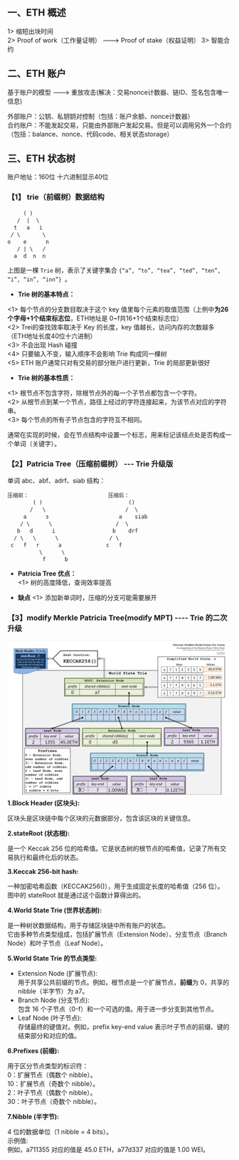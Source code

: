 ## 一、ETH 概述
1> 缩短出块时间   
2> Proof of work（工作量证明） ---> Proof of stake（权益证明） 
3> 智能合约  

## 二、ETH 账户  
基于账户的模型 ---> 重放攻击(解决：交易nonce计数器、链ID、签名包含唯一信息)  

外部账户：公钥、私钥钥对控制（包括：账户余额、nonce计数器）  
合约账户：不能发起交易，只能由外部账户发起交易。但是可以调用另外一个合约（包括：balance、nonce、代码code、相关状态storage）  

## 三、ETH 状态树  
账户地址：160位 十六进制显示40位  
### 【1】 trie（前缀树）数据结构  
```
     ( )
   /  |  \
  t   a   i
 / \       \
o    e      n
   / | \   /
  a  d  n  n 
```
上图是一棵 ``Trie`` 树，表示了关键字集合 ``{“a”, “to”, “tea”, “ted”, “ten”, “i”, “in”, “inn”} ``。  

- **Trie 树的基本特点：**

<1> 每个节点的分支数目取决于这个 key 值里每个元素的取值范围（上例中**为26个字母+1个结束标志位**，ETH地址是 0~f共16+1个结束标志位）  
<2> Trei的查找效率取决于 Key 的长度，key 值越长，访问内存的次数越多（ETH地址长度40位十六进制）  
<3> 不会出现 Hash 碰撞  
<4> 只要输入不变，输入顺序不会影响 Trie 构成同一棵树  
<5> ETH 账户通常只对有交易的部分账户进行更新，Trie 的局部更新很好  

- **Trie 树的基本性质：**  

<1> 根节点不包含字符，除根节点外的每一个子节点都包含一个字符。  
<2> 从根节点到某一个节点，路径上经过的字符连接起来，为该节点对应的字符串。  
<3> 每个节点的所有子节点包含的字符互不相同。  

通常在实现的时候，会在节点结构中设置一个标志，用来标记该结点处是否构成一个单词（关键字）。  

### 【2】Patricia Tree（压缩前缀树） --- Trie 升级版  
单词 abc、abf、adrf、siab 结构：
```
压缩前：                         压缩后：
        ( )                           ()
       /   \                         /  \
     a      s                      a    siab
    / \      \                    /  \
   b   d      i                  b    drf 
  / \   \      \                / \
 c   f   r      a              c   f
          \      \
           f      b
```
- **Patricia Tree 优点：**  
<1> 树的高度降低，查询效率提高

- **缺点**
<1> 添加新单词时，压缩的分支可能需要展开

### 【3】modify Merkle Patricia Tree(modify MPT)  ---- Trie 的二次升级   
![Modify MPT](https://github.com/BruceCoins/Pizza369/blob/main/0x0007%20read%20code/%E8%82%96%E8%87%BB%20%E3%80%8A%E5%8C%BA%E5%9D%97%E9%93%BE%E6%8A%80%E6%9C%AF%E4%B8%8E%E5%BA%94%E7%94%A8%E3%80%8B/images/modify%20MPT.png)   
**1.Block Header (区块头):**  

区块头是区块链中每个区块的元数据部分，包含该区块的关键信息。  

**2.stateRoot (状态根):**  

是一个 Keccak 256 位的哈希值。它是状态树的根节点的哈希值，记录了所有交易执行和最终化后的状态。

**3.Keccak 256-bit hash:**  

一种加密哈希函数（KECCAK256()），用于生成固定长度的哈希值（256 位）。
图中的 stateRoot 就是通过这个函数计算得出的。

**4.World State Trie (世界状态树):**  

是一种树状数据结构，用于存储区块链中所有账户的状态。  
它由多种节点类型组成，包括扩展节点（Extension Node）、分支节点（Branch Node）和叶子节点（Leaf Node）。  

**5.World State Trie 的节点类型:**  

- Extension Node (扩展节点):  
用于共享公共前缀的节点。例如，根节点是一个扩展节点，**前缀**为 0，共享的 nibble（半字节）为 a7。  
- Branch Node (分支节点):  
包含 16 个子节点（0-f）和一个可选的值。用于进一步分支到其他节点。  
- Leaf Node (叶子节点):  
存储最终的键值对。例如，prefix key-end value 表示叶子节点的前缀、键的结束部分和对应的值。  

**6.Prefixes (前缀):**  

用于区分节点类型的标识符：  
0：扩展节点（偶数个 nibble）。  
10：扩展节点（奇数个 nibble）。  
2：叶子节点（偶数个 nibble）。  
30：叶子节点（奇数个 nibble）。  

**7.Nibble (半字节):**  

4 位的数据单位（1 nibble = 4 bits）。  
示例值:  
例如，a711355 对应的值是 45.0 ETH，a77d337 对应的值是 1.00 WEI。  

